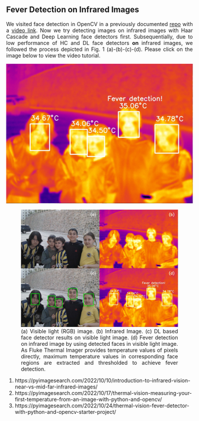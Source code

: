 <h2>Fever Detection on Infrared Images</h2>
<p align="justify">We visited face detection in OpenCV in a previously documented <a href="https://github.com/mtahakoroglu/OpenCV-face-detection" target="_blank">repo</a> with a <a href="https://www.youtube.com/watch?v=yf0bBCx3KGU" target="_blank">video link</a>. Now we try detecting images on infrared images with Haar Cascade and Deep Learning face detectors first. Subsequentially, due to low performance of HC and DL face detectors <b>on</b> infrared images, we followed the process depicted in Fig. 1 (a)-(b)-(c)-(d). Please click on the image below to view the video tutorial.</p>

<a href="https://youtu.be/SGb-ZApMo2U" target="_blank"><img src="result/IR_00135_fever_detection.jpg" alt="fever detection on street kids' infared image" width="%100" height=auto></a>

<figure>
<img src="result/IR_00135_RGB_infrared_faces_fever.jpg" alt="fever detection on street kids' infarrd image" width="%100" height=auto></a>
<figcaption align="justify">(a) Visible light (RGB) image. (b) Infrared Image. (c) DL based face detector results on visible light image. (d) Fever detection on infrared image by using detected faces in visible light image. As Fluke Thermal Imager provides temperature values of pixels directly, maximum temperature values in corresponding face regions are extracted and thresholded to achieve fever detection.</figcaption>
</figure>

<ol>
    <li align="justify">https://pyimagesearch.com/2022/10/10/introduction-to-infrared-vision-near-vs-mid-far-infrared-images/</li>
    <li align="justify">https://pyimagesearch.com/2022/10/17/thermal-vision-measuring-your-first-temperature-from-an-image-with-python-and-opencv/</li>
    <li align="justify">https://pyimagesearch.com/2022/10/24/thermal-vision-fever-detector-with-python-and-opencv-starter-project/</li>
</ol>